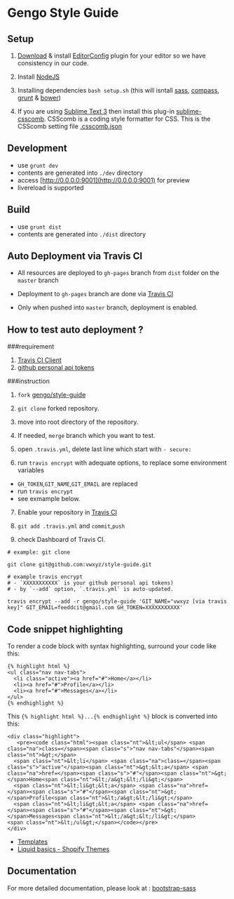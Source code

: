 Gengo Style Guide
===========

## Setup

1. [Download](http://editorconfig.org/#download) & install [EditorConfig](http://editorconfig.org/) plugin for your editor so we have consistency in our code.
2. Install [NodeJS](http://nodejs.org/)
3. Installing dependencies `bash setup.sh` (this will isntall [sass](http://sass-lang.com/), [compass](http://compass-style.org/), [grunt](http://gruntjs.com/) & [bower](http://bower.io/))

4. If you are using [Sublime Text 3](http://www.sublimetext.com/3) then install this plug-in [sublime-csscomb](https://github.com/csscomb/sublime-csscomb). CSScomb is a coding style formatter for CSS. This is the CSScomb setting file [.csscomb.json](https://github.com/gengo/style-guide/blob/master/scss/.csscomb.json)


## Development

- use `grunt dev`
 - contents are generated into `./dev` directory
 - access [http://0.0.0.0:9001](http://0.0.0.0:9001) for preview
 - livereload is supported

## Build

- use `grunt dist`
 - contents are generated into `./dist` directory



## Auto Deployment via Travis CI

- All resources are deployed to `gh-pages` branch from `dist` folder on the `master` branch
- Deployment to `gh-pages` branch are done via [Travis CI](https://travis-ci.org/gengo/style-guide)

- Only when pushed into `master` branch, deployment is enabled.

## How to test auto deployment ? 


###requirement

1. [Travis CI Client](https://github.com/travis-ci/travis.rb)
2. [github personal api tokens](https://github.com/blog/1509-personal-api-tokens)

###instruction


1. `fork` [gengo/style-guide](https://github.com/gengo/style-guide)

2. `git clone` forked repository.


3. move into root directory of the repository.

4. If needed, `merge` branch which  you want to test.

5. open `.travis.yml`, delete last line which start with `- secure:`

6. run `travis encrypt` with adequate options, to replace some environment variables
 - `GH_TOKEN`,`GIT_NAME`,`GIT_EMAIL` are replaced
 - run `travis encrypt`
 - see exmample below.

7. Enable your repository in [Travis CI](https://travis-ci.org/profile/vwxyz)

8. `git add .travis.yml` and `commit`,`push`

9. check Dashboard of Travis CI.

```
# example: git clone

git clone git@github.com:vwxyz/style-guide.git

# example travis encrypt
# - `XXXXXXXXXXX` is your github personal api tokens)
# - by `--add` option, `.travis.yml` is auto-updated.

travis encrypt --add -r gengo/style-guide 'GIT_NAME="vwxyz [via travis key]" GIT_EMAIL=feeddcit@gmail.com GH_TOKEN=XXXXXXXXXXX'
```

## Code snippet highlighting

To render a code block with syntax highlighting, surround your code like this:

```
{% highlight html %}
<ul class="nav nav-tabs">
  <li class="active"><a href="#">Home</a></li>
  <li><a href="#">Profile</a></li>
  <li><a href="#">Messages</a></li>
</ul>
{% endhighlight %}
```

This `{% highlight html %}...{% endhighlight %}` block is converted into this:

```
<div class="highlight">
   <pre><code class="html"><span class="nt">&lt;ul</span> <span class="na">class=</span><span class="s">"nav nav-tabs"</span><span class="nt">&gt;</span>
  <span class="nt">&lt;li</span> <span class="na">class=</span><span class="s">"active"</span><span class="nt">&gt;&lt;a</span> <span class="na">href=</span><span class="s">"#"</span><span class="nt">&gt;</span>Home<span class="nt">&lt;/a&gt;&lt;/li&gt;</span>
  <span class="nt">&lt;li&gt;&lt;a</span> <span class="na">href=</span><span class="s">"#"</span><span class="nt">&gt;</span>Profile<span class="nt">&lt;/a&gt;&lt;/li&gt;</span>
  <span class="nt">&lt;li&gt;&lt;a</span> <span class="na">href=</span><span class="s">"#"</span><span class="nt">&gt;</span>Messages<span class="nt">&lt;/a&gt;&lt;/li&gt;</span>
<span class="nt">&lt;/ul&gt;</span></code></pre>
</div>
```

- [Templates](http://jekyllrb.com/docs/templates/#code-snippet-highlighting)
- [Liquid basics - Shopify Themes](http://docs.shopify.com/themes/liquid-basics)

## Documentation

For more detailed documentation, please look at : [bootstrap-sass](https://github.com/twbs/bootstrap-sass)
